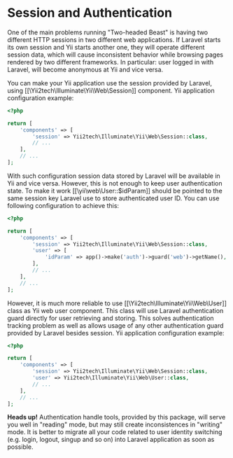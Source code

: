 Session and Authentication
==========================

One of the main problems running "Two-headed Beast" is having two different HTTP sessions in two different
web applications. If Laravel starts its own session and Yii starts another one, they will operate different
session data, which will cause inconsistent behavior while browsing pages rendered by two different frameworks.
In particular: user logged in with Laravel, will become anonymous at Yii and vice versa.

You can make your Yii application use the session provided by Laravel, using [[\Yii2tech\Illuminate\Yii\Web\Session]] component.
Yii application configuration example:

```php
<?php

return [
    'components' => [
        'session' => Yii2tech\Illuminate\Yii\Web\Session::class,
        // ...
    ],
    // ...
];
```

With such configuration session data stored by Laravel will be available in Yii and vice versa.
However, this is not enough to keep user authentication state. To make it work [[\yii\web\User::$idParam]] should be
pointed to the same session key Laravel use to store authenticated user ID. You can use following configuration to
achieve this:

```php
<?php

return [
    'components' => [
        'session' => Yii2tech\Illuminate\Yii\Web\Session::class,
        'user' => [
            'idParam' => app()->make('auth')->guard('web')->getName(),
        ],
        // ...
    ],
    // ...
];
```

However, it is much more reliable to use [[\Yii2tech\Illuminate\Yii\Web\User]] class as Yii web user component.
This class will use Laravel authentication guard directly for user retrieving and storing. This solves authentication
tracking problem as well as allows usage of any other authentication guard provided by Laravel besides session.
Yii application configuration example:

```php
<?php

return [
    'components' => [
        'session' => Yii2tech\Illuminate\Yii\Web\Session::class,
        'user' => Yii2tech\Illuminate\Yii\Web\User::class,
        // ...
    ],
    // ...
];
```

**Heads up!** Authentication handle tools, provided by this package, will serve you well in "reading" mode,
but may still create inconsistences in "writing" mode. It is better to migrate all your code related to user
identity switching (e.g. login, logout, singup and so on) into Laravel application as soon as possible.

